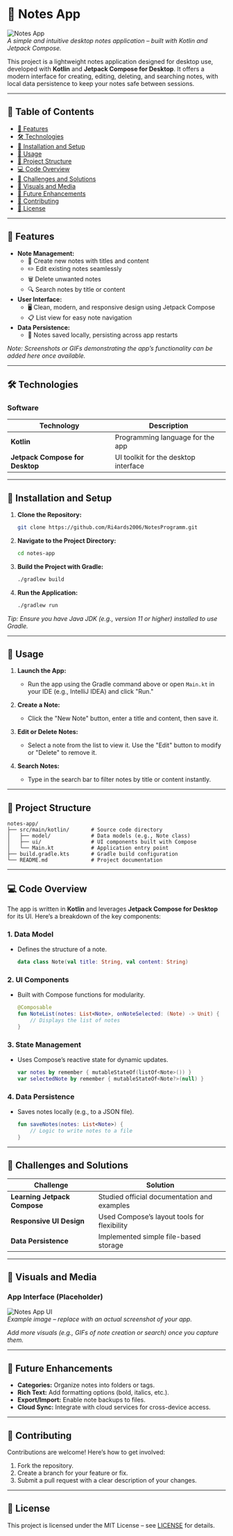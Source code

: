 

# 📝 Notes App

![Notes App](https://cdn.pixabay.com/photo/2017/06/07/10/47/notes-2380229_1280.png)  
*A simple and intuitive desktop notes application – built with Kotlin and Jetpack Compose.*

This project is a lightweight notes application designed for desktop use, developed with **Kotlin** and **Jetpack Compose for Desktop**. It offers a modern interface for creating, editing, deleting, and searching notes, with local data persistence to keep your notes safe between sessions.

---

## 📑 Table of Contents

- [🌟 Features](#features)
- [🛠️ Technologies](#technologies)
- [🔧 Installation and Setup](#installation-and-setup)
- [🚀 Usage](#usage)
- [📂 Project Structure](#project-structure)
- [💻 Code Overview](#code-overview)
- [🛑 Challenges and Solutions](#challenges-and-solutions)
- [📸 Visuals and Media](#visuals-and-media)
- [🚀 Future Enhancements](#future-enhancements)
- [🤝 Contributing](#contributing)
- [📜 License](#license)

---

## 🌟 Features

- **Note Management:**
  - 📝 Create new notes with titles and content
  - ✏️ Edit existing notes seamlessly
  - 🗑️ Delete unwanted notes
  - 🔍 Search notes by title or content
- **User Interface:**
  - 🖥️ Clean, modern, and responsive design using Jetpack Compose
  - 📋 List view for easy note navigation
- **Data Persistence:**
  - 💾 Notes saved locally, persisting across app restarts

*Note: Screenshots or GIFs demonstrating the app’s functionality can be added here once available.*

---

## 🛠️ Technologies

### Software
| Technology                     | Description                              |
|--------------------------------|------------------------------------------|
| **Kotlin**                     | Programming language for the app         |
| **Jetpack Compose for Desktop**| UI toolkit for the desktop interface     |

---

## 🔧 Installation and Setup

1. **Clone the Repository:**
   ```bash
   git clone https://github.com/Ri4ards2006/NotesProgramm.git
   ```

2. **Navigate to the Project Directory:**
   ```bash
   cd notes-app
   ```

3. **Build the Project with Gradle:**
   ```bash
   ./gradlew build
   ```

4. **Run the Application:**
   ```bash
   ./gradlew run
   ```

*Tip: Ensure you have Java JDK (e.g., version 11 or higher) installed to use Gradle.*

---

## 🚀 Usage

1. **Launch the App:**
   - Run the app using the Gradle command above or open `Main.kt` in your IDE (e.g., IntelliJ IDEA) and click "Run."

2. **Create a Note:**
   - Click the "New Note" button, enter a title and content, then save it.

3. **Edit or Delete Notes:**
   - Select a note from the list to view it. Use the "Edit" button to modify or "Delete" to remove it.

4. **Search Notes:**
   - Type in the search bar to filter notes by title or content instantly.

---

## 📂 Project Structure

```
notes-app/
├── src/main/kotlin/       # Source code directory
│   ├── model/             # Data models (e.g., Note class)
│   ├── ui/                # UI components built with Compose
│   └── Main.kt            # Application entry point
├── build.gradle.kts       # Gradle build configuration
└── README.md              # Project documentation
```

---

## 💻 Code Overview

The app is written in **Kotlin** and leverages **Jetpack Compose for Desktop** for its UI. Here’s a breakdown of the key components:

### 1. **Data Model**
- Defines the structure of a note.
  ```kotlin
  data class Note(val title: String, val content: String)
  ```

### 2. **UI Components**
- Built with Compose functions for modularity.
  ```kotlin
  @Composable
  fun NoteList(notes: List<Note>, onNoteSelected: (Note) -> Unit) {
      // Displays the list of notes
  }
  ```

### 3. **State Management**
- Uses Compose’s reactive state for dynamic updates.
  ```kotlin
  var notes by remember { mutableStateOf(listOf<Note>()) }
  var selectedNote by remember { mutableStateOf<Note?>(null) }
  ```

### 4. **Data Persistence**
- Saves notes locally (e.g., to a JSON file).
  ```kotlin
  fun saveNotes(notes: List<Note>) {
      // Logic to write notes to a file
  }
  ```

---

## 🛑 Challenges and Solutions

| Challenge                       | Solution                                      |
|---------------------------------|-----------------------------------------------|
| **Learning Jetpack Compose**    | Studied official documentation and examples   |
| **Responsive UI Design**        | Used Compose’s layout tools for flexibility   |
| **Data Persistence**            | Implemented simple file-based storage         |

---

## 📸 Visuals and Media

### App Interface (Placeholder)
![Notes App UI](https://cdn.pixabay.com/photo/2017/06/07/10/47/notes-2380229_1280.png)  
*Example image – replace with an actual screenshot of your app.*

*Add more visuals (e.g., GIFs of note creation or search) once you capture them.*

---

## 🚀 Future Enhancements

- **Categories:** Organize notes into folders or tags.
- **Rich Text:** Add formatting options (bold, italics, etc.).
- **Export/Import:** Enable note backups to files.
- **Cloud Sync:** Integrate with cloud services for cross-device access.

---

## 🤝 Contributing

Contributions are welcome! Here’s how to get involved:
1. Fork the repository.
2. Create a branch for your feature or fix.
3. Submit a pull request with a clear description of your changes.

---

## 📜 License

This project is licensed under the MIT License – see [LICENSE](LICENSE) for details.
